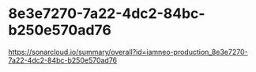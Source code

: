 # 8e3e7270-7a22-4dc2-84bc-b250e570ad76
https://sonarcloud.io/summary/overall?id=iamneo-production_8e3e7270-7a22-4dc2-84bc-b250e570ad76
